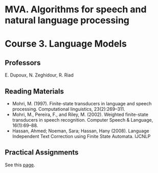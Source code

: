 # MVA. Algorithms for speech and natural language processing
# Course 3. Language Models

## Professors
E. Dupoux, N. Zeghidour, R. Riad

## Reading Materials

* Mohri, M. (1997).
Finite-state transducers in language and speech processing.
Computational linguistics, 23(2):269–311.
* Mohri, M., Pereira, F., and Riley, M. (2002).
Weighted finite-state transducers in speech recognition.
Computer Speech & Language, 16(1):69–88.
* Hassan, Ahmed; Noeman, Sara; Hassan, Hany (2008). Language Independent Text Correction using Finite State Automata. IJCNLP

## Practical Assignments

See this [page](../TD_#1).
